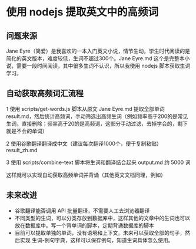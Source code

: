 # 使用 nodejs 提取英文中的高频词

## 问题来源

Jane Eyre（简爱）是我喜欢的一本入门英文小说，情节生动，学生时代阅读的是简化的英文版本，难度较低，生词不超过300个。Jane Eyre.md 这个是完整本小说，需要一段时间阅读，其中很多生词不认识，所以我使用 nodejs 脚本获取生词学习。

## 自动获取高频词汇流程

1 使用 scripts/get-words.js 脚本从原文 Jane Eyre.md 提取全部单词 result.md，然后统计高频词，手动筛选出高频生词（例如频率高于200的是常见生词，直接删除；频率高于20的是高频词，这部分手动过滤，去掉学会的，剩下就是不会的单词）

2 使用谷歌翻译翻译成中文（建议每次翻译1000个，便于复制粘贴）result_zh.md

3 使用  scripts/combine-text 脚本将生词和翻译结合起来 output.md 约 5000 词

这样就可以实现自动获取高频单词并背诵（其他英文文档同理，例如）

## 未来改进

- 谷歌翻译能否调用 API 批量翻译，不需要人工去浏览器翻译
- 不同类型的生词，可以分类存放到数据库中，这样其他的文章中的生词也可以放在数据库中。写一个背单词的脚本，定期背诵数据库的脚本
- 目前可以提取单独的单词，没有语境和上下文。未来可以获取全部的句子，然后实现 生词-例句字典，这样可以保存例句，知道生词具体怎么使用。
